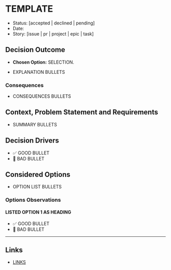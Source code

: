 # TEMPLATE

- Status: [accepted | declined | pending]
- Date: 
- Story: [issue | pr | project | epic | task]


## Decision Outcome

- **Chosen Option:** SELECTION.

- EXPLANATION BULLETS

### Consequences

- CONSEQUENCES BULLETS


## Context, Problem Statement and Requirements

- SUMMARY BULLETS


## Decision Drivers

- ✅ GOOD BULLET
- 🚫 BAD BULLET


## Considered Options

* OPTION LIST BULLETS


### Options Observations

#### LISTED OPTION 1 AS HEADING

- ✅ GOOD BULLET
- 🚫 BAD BULLET



---
## Links

- [LINKS](links)